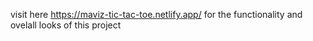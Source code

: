 visit here https://maviz-tic-tac-toe.netlify.app/ for the functionality and ovelall looks of this project
